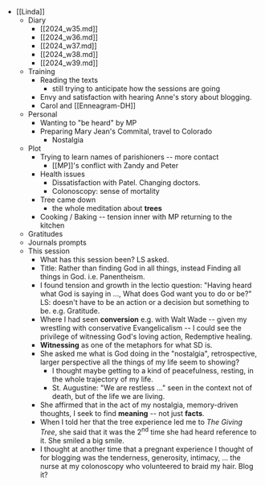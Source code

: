 - [[Linda]]
    - Diary
        - [[2024_w35.md]]
        - [[2024_w36.md]]
        - [[2024_w37.md]]
        - [[2024_w38.md]]
        - [[2024_w39.md]]
    - Training
        - Reading the texts
            - still trying to anticipate how the sessions are going
        - Envy and satisfaction with hearing Anne's story about blogging.
        - Carol and [[Enneagram-DH]]
    - Personal
        - Wanting to "be heard" by MP
        - Preparing Mary Jean's Commital, travel to Colorado
            - Nostalgia
    - Plot
        - Trying to learn names of parishioners -- more contact
            - [[MP]]'s conflict with Zandy and Peter
        - Health issues
            - Dissatisfaction with Patel. Changing doctors.
            - Colonoscopy: sense of mortality
        - Tree came down
            - the whole meditation about **trees**
        - Cooking / Baking -- tension inner with MP returning to the kitchen
    - Gratitudes
    - Journals prompts
    - This session
        - What has this session been? LS asked.
        - Title: Rather than finding God in all things, instead Finding all things in God. i.e. Panentheism.
        - I found tension and growth in the lectio question: "Having heard what God is saying in ..., What does God want you to do or be?" LS: doesn't have to be an action or a decision but something to be. e.g. Gratitude.
        - Where I had seen **conversion** e.g. with Walt Wade -- given my wrestling with conservative Evangelicalism -- I could see the privilege of witnessing God's loving action, Redemptive healing. 
        - **Witnessing** as one of the metaphors for what SD is.
        - She asked me what is God doing in the "nostalgia", retrospective, larger perspective all the things of my life seem to showing? 
            - I thought maybe getting to a kind of peacefulness, resting, in the whole trajectory of my life.
            - St. Augustine: "We are restless ..." seen in the context not of death, but of the life we are living.
        - She affirmed that in the act of my nostalgia, memory-driven thoughts, I seek to find **meaning** -- not just **facts**.
        - When I told her that the tree experience led me to _The Giving Tree_, she said that it was the 2<sup>nd</sup> time she had heard reference to it. She smiled a big smile.
        - I thought at another time that a pregnant experience I thought of for blogging was the tenderness, generosity, intimacy, … the nurse at my colonoscopy who volunteered to braid my hair. Blog it?
